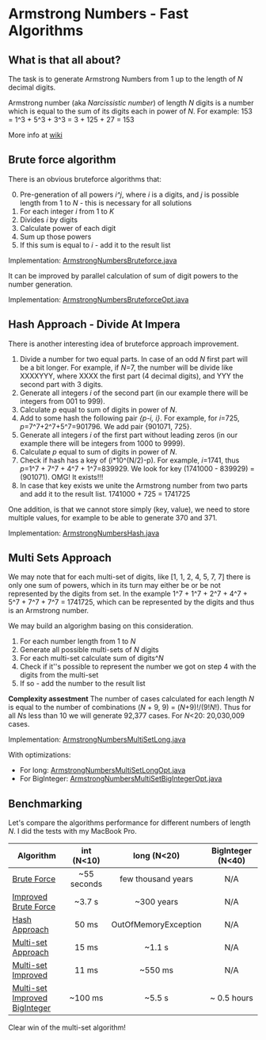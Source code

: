 # Armstrong Numbers - Fast Algorithms

## What is that all about?

The task is to generate Armstrong Numbers from 1 up to the length of *N* decimal digits.

Armstrong number (aka *Narcissistic number*) of length *N* digits is a number which is equal to the sum of its digits each in power of *N*. For example: 153 = 1^3 + 5^3 + 3^3 = 3 + 125 + 27 = 153

More info at [wiki](https://en.wikipedia.org/wiki/Narcissistic_number)

## Brute force algorithm

There is an obvious bruteforce algorithms that:

0. Pre-generation of all powers *i^j*, where *i* is a digits, and *j* is possible length from 1 to *N* - this is necessary for all solutions
1. For each integer *i* from 1 to *K*
2. Divides *i* by digits
3. Calculate power of each digit
4. Sum up those powers
5. If this sum is equal to *i* - add it to the result list
 
Implementation: [ArmstrongNumbersBruteforce.java](https://github.com/shamily/ArmstrongNumbers/blob/master/ArmstrongNumbersBruteforce.java)

It can be improved by parallel calculation of sum of digit powers to the number generation.

Implementation: [ArmstrongNumbersBruteforceOpt.java](https://github.com/shamily/ArmstrongNumbers/blob/master/ArmstrongNumbersBruteforceOpt.java)

## Hash Approach - Divide At Impera

There is another interesting idea of bruteforce approach improvement. 

1. Divide a number for two equal parts. In case of an odd *N* first part will be a bit longer. For example, if *N*=7, the number will be divide like XXXXYYY, where XXXX the first part (4 decimal digits), and YYY the second part with 3 digits.
2. Generate all integers *i* of the second part (in our example there will be integers from 001 to 999).
3. Calculate *p* equal to sum of digits in power of *N*.
4. Add to some hash the following pair *{p-i, i}*. For example, for *i*=725, *p*=7^7+2^7+5^7=901796. We add pair {901071, 725}.
5. Generate all integers *i* of the first part without leading zeros (in our example there will be integers from 1000 to 9999).
6. Calculate *p* equal to sum of digits in power of *N*.
7. Check if hash has a key of (i\*10^(N/2)-p). For example, *i*=1741, thus *p*=1^7 + 7^7 + 4^7 + 1^7=839929. We look for key (1741000 - 839929) = (901071). OMG! It exists!!!
8. In case that key exists we unite the Armstrong number from two parts and add it to the result list. 1741000 + 725 = 1741725

One addition, is that we cannot store simply (key, value), we need to store multiple values, for example to be able to generate 370 and 371.

Implementation: [ArmstrongNumbersHash.java](https://github.com/shamily/ArmstrongNumbers/blob/master/ArmstrongNumbersHash.java)

## Multi Sets Approach

We may note that for each multi-set of digits, like [1, 1, 2, 4, 5, 7, 7] there is only one sum of powers, which in its turn may either be or be not represented by the digits from set. In the example 1^7 + 1^7 + 2^7 + 4^7 + 5^7 + 7^7 + 7^7 = 1741725, which can be represented by the digits and thus is an Armstrong number.

We may build an algorighm basing on this consideration.

1. For each number length from 1 to *N*
2. Generate all possible multi-sets of *N* digits
3. For each multi-set calculate sum of digits^*N*
4. Check if it''s possible to represent the number we got on step 4 with the digits from the multi-set
5. If so - add the number to the result list

**Complexity assestment** The number of cases calculated for each length *N* is equal to the number of combinations (*N* + 9, 9) = (*N*+9)!/(9!*N*!). Thus for all *N*s less than 10 we will generate 92,377 cases. For *N*<20: 20,030,009 cases. 

Implementation: [ArmstrongNumbersMultiSetLong.java](https://github.com/shamily/ArmstrongNumbers/blob/master/ArmstrongNumbersMultiSetLong.java)

With optimizations:
* For long: [ArmstrongNumbersMultiSetLongOpt.java](https://github.com/shamily/ArmstrongNumbers/blob/master/ArmstrongNumbersMultiSetLongOpt.java)
* For BigInteger: [ArmstrongNumbersMultiSetBigIntegerOpt.java](https://github.com/shamily/ArmstrongNumbers/blob/master/ArmstrongNumbersMultiSetBigIntegerOpt.java)

## Benchmarking

Let's compare the algorithms performance for different numbers of length *N*. I did the tests with my MacBook Pro.

| Algorithm   | int (N<10) | long (N<20) | BigInteger (N<40)  | 
| ------------- |:-------------:|:-----:|:-----:|
| [Brute Force](https://github.com/shamily/ArmstrongNumbers/blob/master/ArmstrongNumbersBruteforce.java)            |  ~55 seconds | few thousand years | N/A |
| [Improved Brute Force](https://github.com/shamily/ArmstrongNumbers/blob/master/ArmstrongNumbersBruteforceOpt.java)   | ~3.7 s       |  ~300 years        | N/A |
| [Hash Approach](https://github.com/shamily/ArmstrongNumbers/blob/master/ArmstrongNumbersHash.java)          |  50 ms       | OutOfMemoryException | N/A | 
| [Multi-set Approach](https://github.com/shamily/ArmstrongNumbers/blob/master/ArmstrongNumbersMultiSetLong.java)     | 15 ms        | ~1.1 s            | N/A | 
| [Multi-set Improved](https://github.com/shamily/ArmstrongNumbers/blob/master/ArmstrongNumbersMultiSetLongOpt.java)     | 11 ms        | ~550 ms            |N/A | 
| [Multi-set Improved BigInteger](https://github.com/shamily/ArmstrongNumbers/blob/master/ArmstrongNumbersMultiSetBigIntegerOpt.java)  | ~100 ms | ~5.5 s |~ 0.5 hours |

Clear win of the multi-set algorithm!
